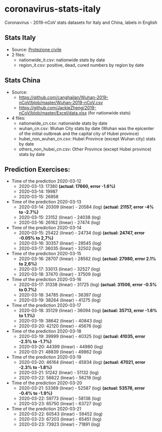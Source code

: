 # coronavirus-stats-italy
Coronavirus - 2019-nCoV stats datasets for Italy and China, labels in English

## Stats Italy 
* Source: [Protezione civile](http://www.protezionecivile.gov.it/attivita-rischi/rischio-sanitario/emergenze/coronavirus)
* 2 files:
  * nationwide_it.csv: nationwide stats by date
  * region_it.csv: positive, dead, cured numbers by region by date

## Stats China
* Source: 
  * https://github.com/canghailan/Wuhan-2019-nCoV/blob/master/Wuhan-2019-nCoV.csv
  * https://github.com/JackieZheng/2019-nCoV/blob/master/Excel/data.xlsx (for nationwide stats)
* 4 files:
  * nationwide_cn.csv: nationwide stats by date
  * wuhan_cn.csv: Wuhan City stats by date (Wuhan was the epicenter of the initial outbreak and the capital city of Hubei province)
  * hubei_non_wuhan_cn.csv: Hubei Province (except Wuhan city) stats by date
  * others_non_hubei_cn.csv: Other Province (except Hubei province) stats by date
  
## Prediction Exercises:
* Time of the prediction 2020-03-12 
  * 2020-03-13: 17380 **(actual: 17660, error -1.6%)**
  * 2020-03-14: 19987
  * 2020-03-15: 26858
* Time of the prediction 2020-03-13 
  * 2020-03-14: 20309 (linear) - 20584 (log) **(actual: 21157, error -4% to -2.7%)**
  * 2020-03-15: 23152 (linear) - 24038 (log) 
  * 2020-03-16: 26162 (linear) - 27474 (log) 
* Time of the prediction 2020-03-14 
  * 2020-03-15: 25422 (linear) - 24734 (log) **(actual: 24747, error -0.05% to 2,7%)**
  * 2020-03-16: 30357 (linear) - 28545 (log) 
  * 2020-03-17: 36035 (linear) - 32502 (log) 
* Time of the prediction 2020-03-15 
  * 2020-03-16: 28707 (linear) - 28562 (log) **(actual: 27980, error 2.1% to 2,6%)**
  * 2020-03-17: 33013 (linear) - 32527 (log) 
  * 2020-03-18: 37470 (linear) - 37509 (log) 
* Time of the prediction 2020-03-16 
  * 2020-03-17: 31338 (linear) - 31725 (log) **(actual: 31506, error -0.5% to 0.7%)**
  * 2020-03-18: 34785 (linear) - 36397 (log) 
  * 2020-03-19: 38264 (linear) - 41275 (log) 
* Time of the prediction 2020-03-17
  * 2020-03-18: 35129 (linear) - 36094 (log) **(actual: 35713, error -1.6% to 1.1%)**
  * 2020-03-19: 38642 (linear) - 40843 (log) 
  * 2020-03-20: 42120 (linear) - 45676 (log) 
* Time of the prediction 2020-03-18
  * 2020-03-19: 39999 (linear) - 40325 (log) **(actual: 41035, error -2.5% to -1.7%)**
  * 2020-03-20: 44399 (linear) - 44980 (log) 
  * 2020-03-21: 48839 (linear) - 49862 (log) 
* Time of the prediction 2020-03-19
  * 2020-03-20: 46164 (linear) - 45934 (log) **(actual: 47021, error -2.3% to -1.8%)**
  * 2020-03-21: 51242 (linear) - 51132 (log) 
  * 2020-03-22: 56622 (linear) - 56218 (log) 
* Time of the prediction 2020-03-20
  * 2020-03-21: 53369 (linear) - 52587 (log) **(actual: 53578, error -0.4% to -1.9%)**
  * 2020-03-22: 59773 (linear) - 58138 (log) 
  * 2020-03-23: 65750 (linear) - 63727 (log) 
* Time of the prediction 2020-03-21
  * 2020-03-22: 60543 (linear) - 59452 (log) 
  * 2020-03-23: 67203 (linear) - 65451 (log) 
  * 2020-03-23: 73923 (linear) - 71891 (log) 
